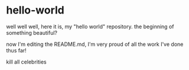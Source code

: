 # hello-world
well well well, here it is, my "hello world" repository. the beginning of something beautiful?


now I'm editing the README.md, I'm very proud of all the work I've done thus far!

kill all celebrities
